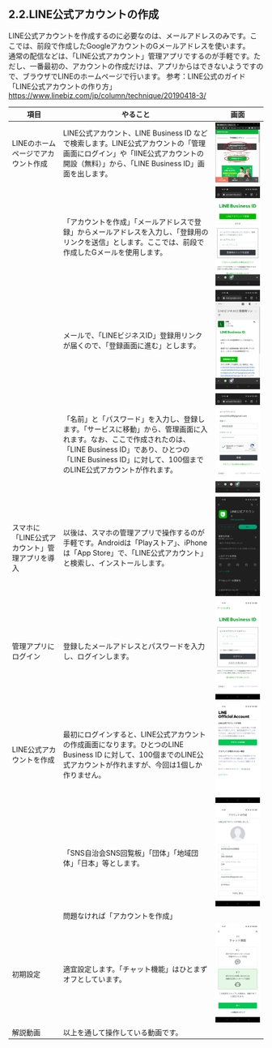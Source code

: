 ## 2.2.LINE公式アカウントの作成
LINE公式アカウントを作成するのに必要なのは、メールアドレスのみです。ここでは、前段で作成したGoogleアカウントのGメールアドレスを使います。  
通常の配信などは、「LINE公式アカウント」管理アプリでするのが手軽です。ただし、一番最初の、アカウントの作成だけは、アプリからはできないようですので、ブラウザでLINEのホームページで行います。
参考：LINE公式のガイド  
「LINE公式アカウントの作り方」  
https://www.linebiz.com/jp/column/technique/20190418-3/
  
|項目|やること|画面|
|---|---|---|
|LINEのホームページでアカウント作成|LINE公式アカウント、LINE Business ID などで検索します。LINE公式アカウントの「管理画面にログイン」や「lINE公式アカウントの開設（無料）」から、「LINE Business ID」画面を出します。|<img src="images/2_2_images/2_2_01.jpg" alt="image">|
||「アカウントを作成」「メールアドレスで登録」からメールアドレスを入力し、「登録用のリンクを送信」とします。ここでは、前段で作成したGメールを使用します。|<img src="images/2_2_images/2_2_02.jpg" alt="image">|
||メールで、「LINEビジネスID」登録用リンクが届くので、「登録画面に進む」とします。|<img src="images/2_2_images/2_2_03.jpg" alt="image">|
||「名前」と「パスワード」を入力し、登録します。「サービスに移動」から、管理画面に入れます。なお、ここで作成されたのは、「LINE Business ID」であり、ひとつの「LINE Business ID」に対して、100個までのLINE公式アカウントが作れます。|<img src="images/2_2_images/2_2_04.jpg" alt="image">|
|スマホに「LINE公式アカウント」管理アプリを導入|以後は、スマホの管理アプリで操作するのが手軽です。Androidは「Playストア」、iPhoneは「App Store」で、「LINE公式アカウント」と検索し、インストールします。|<img src="images/2_2_images/2_2_05.jpg" alt="image">|
|管理アプリにログイン|登録したメールアドレスとパスワードを入力し、ログインします。|<img src="images/2_2_images/2_2_06.jpg" alt="image">|
|LINE公式アカウントを作成|最初にログインすると、LINE公式アカウントの作成画面になります。ひとつのLINE Business ID に対して、100個までのLINE公式アカウントが作れますが、今回は1個しか作りません。|<img src="images/2_2_images/2_2_07.jpg" alt="image">|
||「SNS自治会SNS回覧板」「団体」「地域団体」「日本」等とします。|<img src="images/2_2_images/2_2_08.jpg" alt="image">|
||問題なければ「アカウントを作成」||
|初期設定|適宜設定します。「チャット機能」はひとまずオフとしています。|<img src="images/2_2_images/2_2_10.jpg" alt="image">|
|解説動画|以上を通して操作している動画です。||
